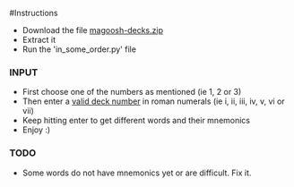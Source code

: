 #Instructions

  - Download the file [magoosh-decks.zip](https://github.com/saip009/gre-words/blob/master/Magoosh/magoosh-decks.zip)
  - Extract it
  - Run the 'in_some_order.py' file
  
 ### INPUT
  - First choose one of the numbers as mentioned (ie 1, 2 or 3)
  - Then enter a [valid deck number](https://gre.magoosh.com/flashcards/vocabulary/decks) in roman numerals (ie i, ii, iii, iv, v, vi or vii)
  - Keep hitting enter to get different words and their mnemonics 
  - Enjoy :)
 

 ### TODO
  - Some words do not have mnemonics yet or are difficult. Fix it.
